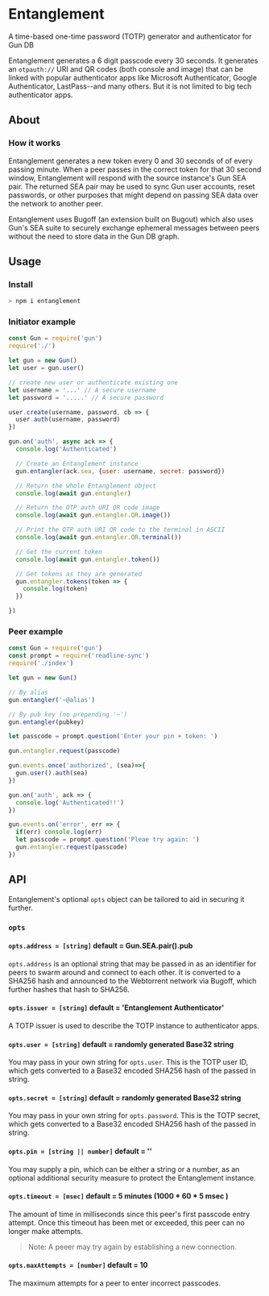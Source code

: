 # Entanglement
A time-based one-time password (TOTP) generator and authenticator for Gun DB

Entanglement generates a 6 digit passcode every 30 seconds. It generates an `otpauth://` URI and QR codes (both console and image) that can be linked with popular authenticator apps like Microsoft Authenticator, Google Authenticator, LastPass--and many others. But it is not limited to big tech authenticator apps.

## About
### How it works
Entanglement generates a new token every 0 and 30 seconds of of every passing minute. When a peer passes in the correct token for that 30 second window, Entanglement will respond with the source instance's Gun SEA pair. The returned SEA pair may be used to sync Gun user accounts, reset passwords, or other purposes that might depend on passing SEA data over the network to another peer.

Entanglement uses Bugoff (an extension built on Bugout) which also uses Gun's SEA suite to securely exchange ephemeral messages between peers without the need to store data in the Gun DB graph.

## Usage
### Install
```js
> npm i entanglement
```

### Initiator example
```js
const Gun = require('gun')
require('./')

let gun = new Gun()
let user = gun.user()

// create new user or authenticate existing one
let username = '...' // A secure username
let password = '.....' // A secure password

user.create(username, password, cb => {
  user.auth(username, password)
})

gun.on('auth', async ack => {
  console.log('Authenticated')

  // Create an Entanglement instance
  gun.entangler(ack.sea, {user: username, secret: password})

  // Return the whole Entanglement object
  console.log(await gun.entangler)

  // Return the OTP auth URI QR code image
  console.log(await gun.entangler.QR.image())

  // Print the OTP auth URI QR code to the terminal in ASCII
  console.log(await gun.entangler.QR.terminal())

  // Get the current token
  console.log(await gun.entangler.token())

  // Get tokens as they are generated
  gun.entangler.tokens(token => {
    console.log(token)
  })

})
```

### Peer example
```js
const Gun = require('gun')
const prompt = require('readline-sync')
require('./index')

let gun = new Gun()

// By alias
gun.entangler('~@alias')

// By pub key (no prepending '~')
gun.entangler(pubkey)

let passcode = prompt.question('Enter your pin + token: ')

gun.entangler.request(passcode)

gun.events.once('authorized', (sea)=>{
  gun.user().auth(sea)
})

gun.on('auth', ack => {
  console.log('Authenticated!!')
})

gun.events.on('error', err => {
  if(err) console.log(err)
  let passcode = prompt.question('Pleae try again: ')
  gun.entangler.request(passcode)
})
```

## API
Entanglement's optional `opts` object can be tailored to aid in securing it further.

### `opts`
#### `opts.address = [string]` default = Gun.SEA.pair().pub
`opts.address` is an optional string that may be passed in as an identifier for peers to swarm around and connect to each other. It is converted to a SHA256 hash and announced to the Webtorrent network via Bugoff, which further hashes that hash to SHA256.

#### `opts.issuer = [string]` default = 'Entanglement Authenticator'
A TOTP issuer is used to describe the TOTP instance to authenticator apps.

#### `opts.user = [string]` default = randomly generated Base32 string
You may pass in your own string for `opts.user`. This is the TOTP user ID, which gets converted to a Base32 encoded SHA256 hash of the passed in string.

#### `opts.secret = [string]` default = randomly generated Base32 string
You may pass in your own string for `opts.password`. This is the TOTP secret, which gets converted to a Base32 encoded SHA256 hash of the passed in string.

#### `opts.pin = [string || number]` default = ''
You may supply a pin, which can be either a string or a number, as an optional additional security measure to protect the Entanglement instance.

#### `opts.timeout = [msec]` default = 5 minutes (1000 * 60 * 5 msec )
The amount of time in milliseconds since this peer's first passcode entry attempt. Once this timeout has been met or exceeded, this peer can no longer make attempts. 

> Note: A peeer may try again by establishing a new connection.

#### `opts.maxAttempts = [number]` default = 10
The maximum attempts for a peer to enter incorrect passcodes.
